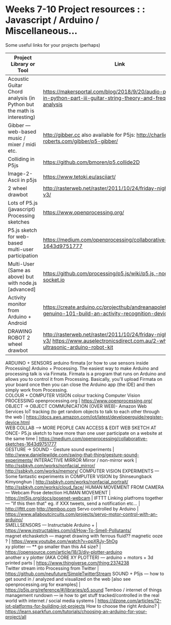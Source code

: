 # Weeks 7-10 Project resources : : Javascript / Arduino / Miscellaneous...

Some useful links for your projects (perhaps)

Project Library or Tool                                                          | Link 
-------------------------------------------------------------------------------- | --- 
Acoustic Guitar Chord analysis (in Python but the math is interesting) | https://makersportal.com/blog/2018/9/20/audio-processing-in-python-part-iii-guitar-string-theory-and-frequency-analysis 
Gibber — web-based music / mixer / midi etc. | http://gibber.cc also available for P5js: http://charlie-roberts.com/gibber/p5-gibber/
Colliding in P5js | https://github.com/bmoren/p5.collide2D
Image-2-Ascii in p5js | https://www.tetoki.eu/asciiart/
2 wheel drawbot | http://rasterweb.net/raster/2011/10/24/friday-night-drawbot-v3/  
Lots of P5.js (javascript) Processing sketches | https://www.openprocessing.org/ 
P5.js sketch for web-based multi-user participation | https://medium.com/openprocessing/collaborative-sketches-1643d9751777 
Multi-User (Same as above) but with node.js [advanced] | https://github.com/processing/p5.js/wiki/p5.js,-node.js,-socket.io
Activity monitor from Arduino + Android | https://create.arduino.cc/projecthub/andreanapoletani/arduino-genuino-101-build-an-activity-recognition-device-fbeea2| 
DRAWING ROBOT	2 wheel drawbot |	http://rasterweb.net/raster/2011/10/24/friday-night-drawbot-v3/	https://www.auselectronicsdirect.com.au/2-wheel-drive-ultrasonic-arduino-robot-kit
ARDUINO + SENSORS	arduino firmata [or how to use sensors inside Processing] Arduino + Processing. The easiest way to make Arduino and processing talk is via Firmata. Firmata is a program that runs on Arduino and allows you to control it from Processing. Basically, you'll upload Firmata on your board once then you can close the Arduino app (the IDE) and then simply work from Processing.	
COLOUR + COMPUTER VISION	colour tracking Computer Vision	
PROCESSING openprocessing.org	 | https://www.openprocessing.org/	
OBJECT -> OBJECT COMMUNICATION (OVER WEB)- Amazon Web Services IoT tracking (to get random objects to talk to each other  through the web	 | https://docs.aws.amazon.com/iot/latest/developerguide/register-device.html	
WEB COLLAB --> MORE PEOPLE CAN ACCESS & EDIT WEB SKETCH AT ONCE- P5.js sketch to have more than one user participate on a website at the same time  | 	https://medium.com/openprocessing/collaborative-sketches-1643d9751777	
GESTURE -> SOUND - Gesture sound experiments | http://www.daniellewilde.com/swing-that-thing/gesture-sound-experiments/	
INTERACTIVE MIRROR	Mirror / non-mirror work | 	http://ssbkyh.com/works/nonfacial_mirror/	http://ssbkyh.com/works/memory/ 
COMPUTER VISION EXPERIMENTS — Some fantastic experiments in COMPUTER VISION by Shinseungback Kimyonghun	 | http://ssbkyh.com/works/nonfacial_portrait/	http://ssbkyh.com/works/cloud_face/ 
HUMAN MOVEMENT FROM CAMERA — Webcam Pose detection HUMAN MOVEMENT	 | https://ml5js.org/docs/posenet-webcam	| 
IFTTT	Linking platfroms together — "If this then that" eg. if XXX tweets, send a notification etc...	 | http://ifttt.com	http://temboo.com 
Servo controlled by Arduino	 | 	https://www.allaboutcircuits.com/projects/servo-motor-control-with-an-arduino/	 
SMELLSENSORS — Instructable Arduino + | 	https://www.instructables.com/id/How-To-Smell-Pollutants/	
magnet etchasketch — magnet drawing with ferrous fluid?? magnetic ooze ?	 | https://www.youtube.com/watch?v=ppXRJy-5hOg	
xy plotter — ** go smaller than this A4 size?	 | https://opensource.com/article/18/3/diy-plotter-arduino	 
another x y plotter (AKA CORE XY PLOTTER) — arduino + motors + 3d printed parts | 	https://www.thingiverse.com/thing:2374238	
Twitter stream	into Processing from Twitter	 | https://github.com/neufuture/SimpleTwitterStream	
SOUND + P5js — how to get sound in / analyzed and visualized on the web [also see openprocessing.org for examples]	 | https://p5js.org/reference/#/libraries/p5.sound 
Temboo / internet of things management rundown — ie how to get stuff tracked/controlled in the real world with internet / social media systems	 | https://dzone.com/articles/12-iot-platforms-for-building-iot-projects
How to choose the right Arduino? | https://learn.sparkfun.com/tutorials/choosing-an-arduino-for-your-project/all
